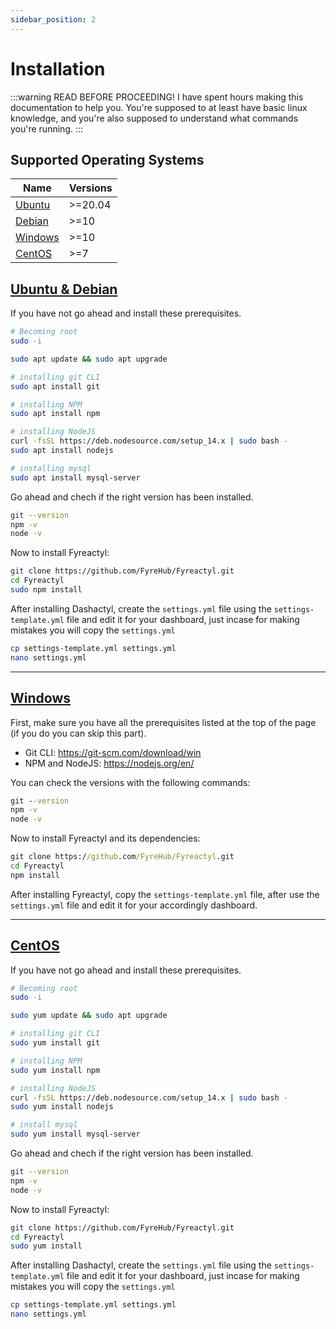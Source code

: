 ```yaml
---
sidebar_position: 2
---
```


# Installation

:::warning READ BEFORE PROCEEDING!
I have spent hours making this documentation to help you. You're supposed to at least have basic linux knowledge, and you're also supposed to understand what commands you're running.
:::

## Supported Operating Systems

| Name                         | Versions |
| ---------------------------- | -------- |
| [Ubuntu](#ubuntu-and-debian) | >=20.04  |
| [Debian](#ubuntu-and-debian) | >=10     |
| [Windows](#windows)          | >=10     |
| [CentOS](#centos)            | >=7      |

## [Ubuntu & Debian](#ubuntu-and-debian)

If you have not go ahead and install these prerequisites.

```bash
# Becoming root
sudo -i

sudo apt update && sudo apt upgrade

# installing git CLI
sudo apt install git

# installing NPM
sudo apt install npm

# installing NodeJS
curl -fsSL https://deb.nodesource.com/setup_14.x | sudo bash -
sudo apt install nodejs

# installing mysql
sudo apt install mysql-server
```

Go ahead and chech if the right version has been installed.

```bash
git --version
npm -v
node -v
```

Now to install Fyreactyl:

```bash
git clone https://github.com/FyreHub/Fyreactyl.git
cd Fyreactyl
sudo npm install
```

After installing Dashactyl, create the `settings.yml` file using the `settings-template.yml` file and edit it for your dashboard, just incase for making mistakes you will copy the `settings.yml`

```bash
cp settings-template.yml settings.yml
nano settings.yml
```

---

## [Windows](#windows)

First, make sure you have all the prerequisites listed at the top of the page (if you do you can skip this part).

- Git CLI: https://git-scm.com/download/win
- NPM and NodeJS: https://nodejs.org/en/

You can check the versions with the following commands:

```bat
git --version
npm -v
node -v
```

Now to install Fyreactyl and its dependencies:

```bat
git clone https://github.com/FyreHub/Fyreactyl.git
cd Fyreactyl
npm install
```

After installing Fyreactyl, copy the `settings-template.yml` file, after use the `settings.yml` file and edit it for your accordingly dashboard.

---

## [CentOS](#centos)

If you have not go ahead and install these prerequisites.

```bash
# Becoming root
sudo -i

sudo yum update && sudo apt upgrade

# installing git CLI
sudo yum install git

# installing NPM
sudo yum install npm

# installing NodeJS
curl -fsSL https://deb.nodesource.com/setup_14.x | sudo bash -
sudo yum install nodejs

# install mysql
sudo yum install mysql-server
```

Go ahead and chech if the right version has been installed.

```bash
git --version
npm -v
node -v
```

Now to install Fyreactyl:

```bash
git clone https://github.com/FyreHub/Fyreactyl.git
cd Fyreactyl
sudo yum install
```

After installing Dashactyl, create the `settings.yml` file using the `settings-template.yml` file and edit it for your dashboard, just incase for making mistakes you will copy the `settings.yml`

```bash
cp settings-template.yml settings.yml
nano settings.yml
```

